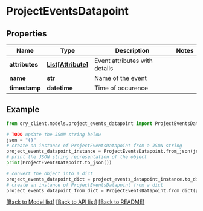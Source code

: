 # ProjectEventsDatapoint


## Properties

Name | Type | Description | Notes
------------ | ------------- | ------------- | -------------
**attributes** | [**List[Attribute]**](Attribute.md) | Event attributes with details | 
**name** | **str** | Name of the event | 
**timestamp** | **datetime** | Time of occurence | 

## Example

```python
from ory_client.models.project_events_datapoint import ProjectEventsDatapoint

# TODO update the JSON string below
json = "{}"
# create an instance of ProjectEventsDatapoint from a JSON string
project_events_datapoint_instance = ProjectEventsDatapoint.from_json(json)
# print the JSON string representation of the object
print(ProjectEventsDatapoint.to_json())

# convert the object into a dict
project_events_datapoint_dict = project_events_datapoint_instance.to_dict()
# create an instance of ProjectEventsDatapoint from a dict
project_events_datapoint_from_dict = ProjectEventsDatapoint.from_dict(project_events_datapoint_dict)
```
[[Back to Model list]](../README.md#documentation-for-models) [[Back to API list]](../README.md#documentation-for-api-endpoints) [[Back to README]](../README.md)


